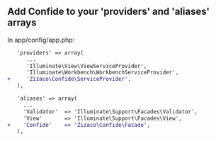 ##  Add Confide to your 'providers' and 'aliases' arrays

<p class="title">In app/config/app.php:</p>

```diff
   'providers' => array(
      ...
      'Illuminate\View\ViewServiceProvider',
      'Illuminate\Workbench\WorkbenchServiceProvider',
+     'Zizaco\Confide\ServiceProvider',
   ),

   'aliases' => array(
     ...
     'Validator'  => 'Illuminate\Support\Facades\Validator',
     'View'       => 'Illuminate\Support\Facades\View',
+    'Confide'    => 'Zizaco\Confide\Facade',
   ),
```